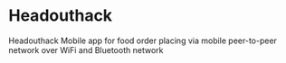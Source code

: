 # Headouthack
Headouthack
Mobile app for food order placing via mobile peer-to-peer network over WiFi and Bluetooth network
